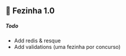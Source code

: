 ## 📿 Fezinha 1.0

##### Todo
  - Add redis & resque
  - Add validations (uma fezinha por concurso)

